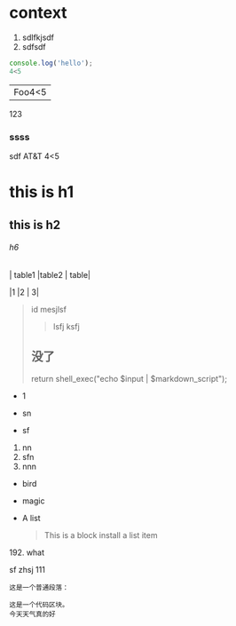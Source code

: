# context

1. sdlfkjsdf
2. sdfsdf

```javascript
console.log('hello');
4<5
```

<table>
    <tr>
        <td>Foo4<5</td>
    </tr>
</table>
<div>123</div>
<h3>ssss</h3>
<a>sdf</a>
AT&T
4<5

this is h1
=========
this is h2
------------

###### h6 ###
| table1 |table2 | table|

|1      |2      |       3|

>id mesjlsf
>>lsfj ksfj
>## 没了
>return shell_exec("echo $input | $markdown_script");


*   1
+   sn
-   sf
1.  nn
3.  sfn
4.  nnn

*   bird

*   magic
*   A list
    >This is a block
    >install a list item

192\. what

sf
    zhsj
    111

    这是一个普通段落：

    这是一个代码区块。
    今天天气真的好